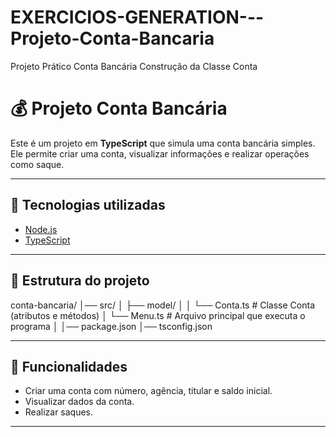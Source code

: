 # EXERCICIOS-GENERATION---Projeto-Conta-Bancaria
Projeto Prático Conta Bancária  Construção da Classe Conta

# 💰 Projeto Conta Bancária

Este é um projeto em **TypeScript** que simula uma conta bancária simples.  
Ele permite criar uma conta, visualizar informações e realizar operações como saque.

---

## 🚀 Tecnologias utilizadas
- [Node.js](https://nodejs.org/)
- [TypeScript](https://www.typescriptlang.org/)

---

## 📂 Estrutura do projeto
conta-bancaria/
│── src/
│ ├── model/
│ │ └── Conta.ts # Classe Conta (atributos e métodos)
│ └── Menu.ts # Arquivo principal que executa o programa
│
│── package.json
│── tsconfig.json


---

## 🏦 Funcionalidades
- Criar uma conta com número, agência, titular e saldo inicial.
- Visualizar dados da conta.
- Realizar saques.

---



